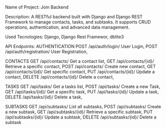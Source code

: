 Name of Project: 
Join Backend

Description: 
A RESTful backend built with Django and Django REST Framework to manage contacts, tasks, and subtasks.
It supports CRUD operations, authentication, and advanced data management.

Used Tecnologies:
Django,
Django Rest Framewor,
dblite3

API Endpoints:
AUTHENTICATION
POST	/api/auth/login/	User Login,
POST	/api/auth/registration/	User Registration,

CONTACTS
GET	/api/contacts/	Get a contact list,
GET /api/contacts/{id}/ Retrieve a specific contact,
POST	/api/contacts/ Create new contact,
GET	/api/contacts/{id}/	Get specific contact,
PUT	/api/contacts/{id}/ Update a contact,
DELETE	/api/contacts/{id}/	Delete a contact,

TASKS
GET	/api/tasks/	Get a tasks list,
POST	/api/tasks/	Create a new Task,
GET	/api/tasks/{id}/	Get a specific task,
PUT	/api/tasks/{id}/	Update a task,
DELETE	/api/tasks/{id}/	Delete a task,

SUBTASKS
GET /api/subtasks/ List all subtasks,
POST /api/subtasks/ Create a new subtask,
GET /api/subtasks/{id}/ Retrieve a specific subtask,
PUT /api/subtasks/{id}/ Update a subtask,
DELETE /api/subtasks/{id}/ Delete a subtask
